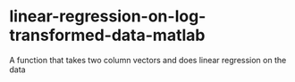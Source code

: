 # linear-regression-on-log-transformed-data-matlab
A function that takes two column vectors and does linear regression on the data
